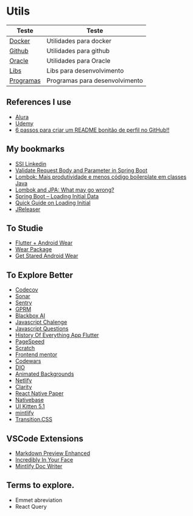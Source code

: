 # Utils

| Teste                  | Teste                          |
| ---------------------- | ------------------------------ |
| [Docker](docker)       | Utilidades para docker         |
| [Github](github)       | Utilidades para github         |
| [Oracle](Oracle)       | Utilidades para Oracle         |
| [Libs](libs)           | Libs para desenvolvimento      |
| [Programas](programas) | Programas para desenvolvimento |

## References I use

- [Alura](https://www.alura.com.br/)
- [Udemy](https://www.udemy.com/)
- [6 passos para criar um README bonitão de perfil no GitHub!!](https://digitalinnovation.one/artigos/6-passos-para-criar-um-readme-bonitao-de-perfil-no-github)

## My bookmarks

- [SSI Linkedin](https://www.linkedin.com/sales/ssi)
- [Validate Request Body and Parameter in Spring Boot](https://blog.tericcabrel.com/validate-request-body-and-parameter-in-spring-boot/)
- [Lombok: Mais produtividade e menos código boilerplate em classes Java](https://youtu.be/DMBvVfeSg4o)
- [Lombok and JPA: What may go wrong?](https://www.jpa-buddy.com/blog/lombok-and-jpa-what-may-go-wrong/)
- [Spring Boot – Loading Initial Data](https://javabydeveloper.com/spring-boot-loading-initial-data/)
- [Quick Guide on Loading Initial](https://www.baeldung.com/spring-boot-data-sql-and-schema-sql)
- [JReleaser](https://jreleaser.org/)

## To Studie

- [Flutter + Android Wear](https://medium.com/flutter-community/flutter-building-wearos-app-fedf0f06d1b4)
- [Wear Package](https://pub.dev/packages/wear)
- [Get Stared Android Wear](https://developer.android.com/training/wearables/get-started/creating)

## To Explore Better

- [Codecov](https://app.codecov.io/)
- [Sonar](https://www.sonarqube.org/)
- [Sentry](https://sentry.io/)
- [GPRM](https://gprm.itsvg.in/)
- [Blackbox AI](https://www.useblackbox.io/)
- [Javascript Chalenge](https://www.jschallenger.com/)
- [Javascript Questions](https://github.com/lydiahallie/javascript-questions)
- [History Of Everything App Flutter](https://github.com/2d-inc/HistoryOfEverything)
- [PageSpeed](https://pagespeed.web.dev/)
- [Scratch](https://scratch.mit.edu/)
- [Frontend mentor](https://www.frontendmentor.io/)
- [Codewars](https://www.codewars.com)
- [DIO](https://www.dio.me/)
- [Animated Backgrounds](https://animatedbackgrounds.me/)
- [Netlify](https://www.netlify.com/)
- [Clarity](https://clarity.microsoft.com/)
- [React Native Paper](https://callstack.github.io/react-native-paper/)
- [Nativebase](https://nativebase.io/)
- [UI Kitten 5.1](https://akveo.github.io/react-native-ui-kitten/)
- [mintlify](https://writer.mintlify.com/)
- [Transition.CSS](https://www.transition.style/)

## VSCode Extensions

- [Markdown Preview Enhanced](https://marketplace.visualstudio.com/items?itemName=shd101wyy.markdown-preview-enhanced)
- [Incredibly In Your Face](https://marketplace.visualstudio.com/items?itemName=VirejDasani.incredibly-in-your-face)
- [Mintlify Doc Writer](https://marketplace.visualstudio.com/items?itemName=mintlify.document)

## Terms to explore.

- Emmet abreviation
- React Query
